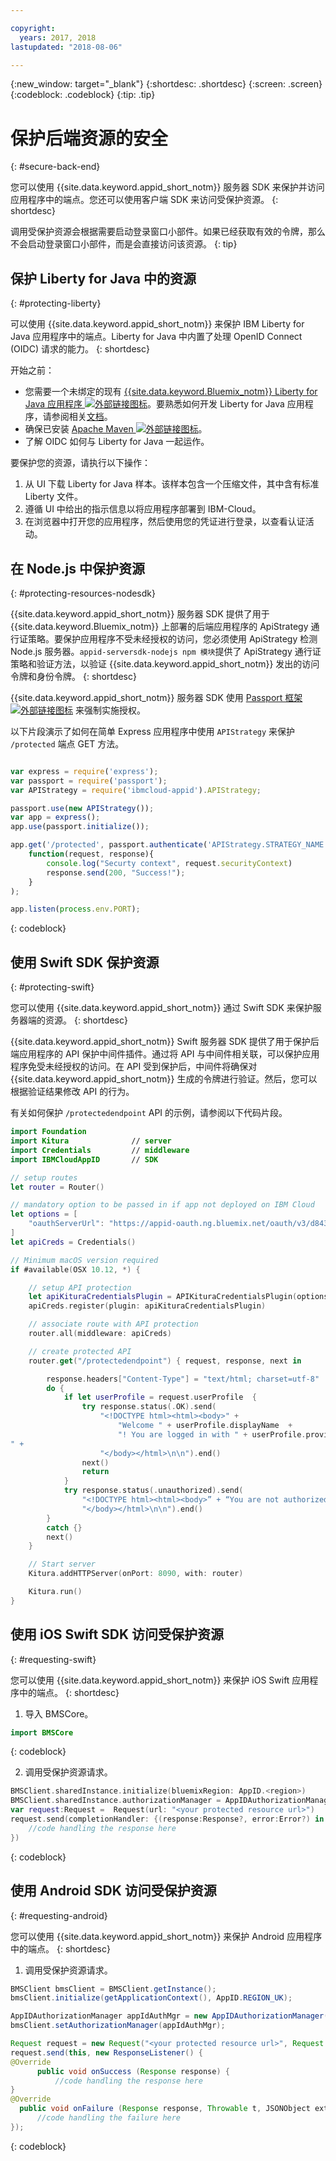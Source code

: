 ```yaml
---

copyright:
  years: 2017, 2018
lastupdated: "2018-08-06"

---
```


{:new_window: target="_blank"}
{:shortdesc: .shortdesc}
{:screen: .screen}
{:codeblock: .codeblock}
{:tip: .tip}


# 保护后端资源的安全
{: #secure-back-end}

您可以使用 {{site.data.keyword.appid_short_notm}} 服务器 SDK 来保护并访问应用程序中的端点。您还可以使用客户端 SDK 来访问受保护资源。
{: shortdesc}

调用受保护资源会根据需要启动登录窗口小部件。如果已经获取有效的令牌，那么不会启动登录窗口小部件，而是会直接访问该资源。
{: tip}

## 保护 Liberty for Java 中的资源
{: #protecting-liberty}

可以使用 {{site.data.keyword.appid_short_notm}} 来保护 IBM Liberty for Java 应用程序中的端点。Liberty for Java 中内置了处理 OpenID Connect (OIDC) 请求的能力。
{: shortdesc}



开始之前：
* 您需要一个未绑定的现有 <a href="https://console.bluemix.net/catalog/starters/liberty-for-java" target="_blank">{{site.data.keyword.Bluemix_notm}} Liberty for Java 应用程序
<img src="../../icons/launch-glyph.svg" alt="外部链接图标"></a>。要熟悉如何开发 Liberty for Java 应用程序，请参阅相关[文档](/docs/runtimes/liberty/index.html)。
* 确保已安装 <a href="https://maven.apache.org/download.cgi" target="_blank">Apache Maven <img src="../../icons/launch-glyph.svg" alt="外部链接图标"></a>。
* 了解 OIDC 如何与 Liberty for Java 一起运作。



要保护您的资源，请执行以下操作：

1. 从 UI 下载 Liberty for Java 样本。该样本包含一个压缩文件，其中含有标准 Liberty 文件。
2. 遵循 UI 中给出的指示信息以将应用程序部署到 IBM-Cloud。
3. 在浏览器中打开您的应用程序，然后使用您的凭证进行登录，以查看认证活动。

## 在 Node.js 中保护资源
{: #protecting-resources-nodesdk}

{{site.data.keyword.appid_short_notm}} 服务器 SDK 提供了用于 {{site.data.keyword.Bluemix_notm}} 上部署的后端应用程序的 ApiStrategy 通行证策略。要保护应用程序不受未经授权的访问，您必须使用 ApiStrategy 检测 Node.js 服务器。`appid-serversdk-nodejs npm 模块`提供了 ApiStrategy 通行证策略和验证方法，以验证 {{site.data.keyword.appid_short_notm}} 发出的访问令牌和身份令牌。
{: shortdesc}

{{site.data.keyword.appid_short_notm}} 服务器 SDK 使用 <a href="http://passportjs.org/" target="_blank">Passport 框架 <img src="../../icons/launch-glyph.svg" alt="外部链接图标"></a> 来强制实施授权。

以下片段演示了如何在简单 Express 应用程序中使用 `APIStrategy` 来保护 `/protected` 端点 GET 方法。
  ```JavaScript

  var express = require('express');
  var passport = require('passport');
  var APIStrategy = require('ibmcloud-appid').APIStrategy;

  passport.use(new APIStrategy());
  var app = express();
  app.use(passport.initialize());

  app.get('/protected', passport.authenticate('APIStrategy.STRATEGY_NAME', {session: false }),
      function(request, response){
          console.log("Securty context", request.securityContext)    
          response.send(200, "Success!");
      }
  );

  app.listen(process.env.PORT);
```
  {: codeblock}


## 使用 Swift SDK 保护资源
{: #protecting-swift}

您可以使用 {{site.data.keyword.appid_short_notm}} 通过 Swift SDK 来保护服务器端的资源。
{: shortdesc}

{{site.data.keyword.appid_short_notm}} Swift 服务器 SDK 提供了用于保护后端应用程序的 API 保护中间件插件。通过将 API 与中间件相关联，可以保护应用程序免受未经授权的访问。在 API 受到保护后，中间件将确保对 {{site.data.keyword.appid_short_notm}} 生成的令牌进行验证。然后，您可以根据验证结果修改 API 的行为。

有关如何保护 `/protectedendpoint` API 的示例，请参阅以下代码片段。

```Swift
import Foundation
import Kitura              // server
import Credentials         // middleware
import IBMCloudAppID       // SDK

// setup routes
let router = Router()

// mandatory option to be passed in if app not deployed on IBM Cloud
let options = [
    "oauthServerUrl": "https://appid-oauth.ng.bluemix.net/oauth/v3/d8438de6-c325-4956-ad34-abd49194affd",
]
let apiCreds = Credentials()

// Minimum macOS version required
if #available(OSX 10.12, *) {

    // setup API protection
    let apiKituraCredentialsPlugin = APIKituraCredentialsPlugin(options: options)
    apiCreds.register(plugin: apiKituraCredentialsPlugin)

    // associate route with API protection
    router.all(middleware: apiCreds)

    // create protected API
    router.get("/protectedendpoint") { request, response, next in

        response.headers["Content-Type"] = "text/html; charset=utf-8"
        do {
            if let userProfile = request.userProfile  {
                try response.status(.OK).send(
                    "<!DOCTYPE html><html><body>" +
                        "Welcome " + userProfile.displayName  +
                        "! You are logged in with " + userProfile.provider + ".
" +
                    "</body></html>\n\n").end()
                next()
                return
            }
            try response.status(.unauthorized).send(
                "<!DOCTYPE html><html><body>” + “You are not authorized!" +
                "</body></html>\n\n").end()
        }
        catch {}
        next()
    }

    // Start server
    Kitura.addHTTPServer(onPort: 8090, with: router)

    Kitura.run()  
}
```


## 使用 iOS Swift SDK 访问受保护资源
{: #requesting-swift}

您可以使用 {{site.data.keyword.appid_short_notm}} 来保护 iOS Swift 应用程序中的端点。
{: shortdesc}

1. 导入 BMSCore。
  ```swift
  import BMSCore
  ```
  {: codeblock}

2. 调用受保护资源请求。
  ```swift
  BMSClient.sharedInstance.initialize(bluemixRegion: AppID.<region>)
  BMSClient.sharedInstance.authorizationManager = AppIDAuthorizationManager(appid:AppID.sharedInstance)
  var request:Request =  Request(url: "<your protected resource url>")
  request.send(completionHandler: {(response:Response?, error:Error?) in
      //code handling the response here
  })
  ```
  {: codeblock}


## 使用 Android SDK 访问受保护资源
{: #requesting-android}

您可以使用 {{site.data.keyword.appid_short_notm}} 来保护 Android 应用程序中的端点。
{: shortdesc}

1. 调用受保护资源请求。
  ```java
  BMSClient bmsClient = BMSClient.getInstance();
  bmsClient.initialize(getApplicationContext(), AppID.REGION_UK);

  AppIDAuthorizationManager appIdAuthMgr = new AppIDAuthorizationManager(AppID.getInstance())
  bmsClient.setAuthorizationManager(appIdAuthMgr);

  Request request = new Request("<your protected resource url>", Request.GET);
  request.send(this, new ResponseListener() {
  @Override
		public void onSuccess (Response response) {
			//code handling the response here
  }
  @Override
	public void onFailure (Response response, Throwable t, JSONObject extendedInfo) {
		//code handling the failure here
  });
  ```
  {: codeblock}
